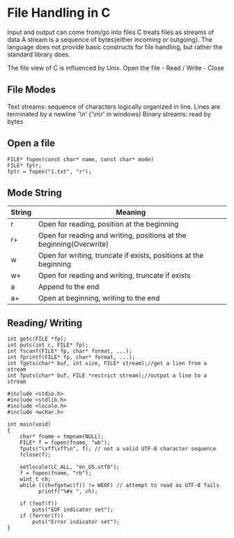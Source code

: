 # File Handling in C
Input and output can come from/go into files
C treats files as streams of data
A stream is a sequence of bytes(either incoming or outgoing).
The language does not provide basic constructs for file handling, but rather the standard library does.

The file view of C is influenced by Unix.
Open the file - Read / Write - Close

## File Modes
Text streams: sequence of characters logically organized in line. Lines are terminated by a newline '\n' ('\n\r' in windows)
Binary streams: read by bytes

## Open a file
```
FILE* fopen(const char* name, const char* mode)
FILE* fptr;
fptr = fopen("1.txt", "r");
```

## Mode String
String | Meaning
 ----  | ------
 r     |  Open for reading, position at the beginning
 r+    |  Open for reading and writing, positions at the beginning(Overwrite)
 w     |  Open for writing, truncate if exists, positions at the beginning
 w+    |  Open for reading and writing, truncate if exists
 a     |  Append to the end
 a+    |  Open at beginning, writing to the end 

## Reading/ Writing
```
int getc(FILE *fp);
int putc(int c, FILE* fp);
int fscanf(FILE* fp, char* format, ...);
int fprintf(FILE* fp, char* format, ...);
int fgets(char* buf, int size, FILE* stream);//get a lien from a stream
int fputs(char* buf, FILE *restrict stream);//output a line to a stream
```

```
#include <stdio.h>
#include <stdlib.h>
#include <locale.h>
#include <wchar.h>
 
int main(void)
{
    char* fname = tmpnam(NULL);
    FILE* f = fopen(fname, "wb");
    fputs("\xff\xff\n", f); // not a valid UTF-8 character sequence
    fclose(f);
 
    setlocale(LC_ALL, "en_US.utf8");
    f = fopen(fname, "rb");
    wint_t ch;
    while ((ch=fgetwc(f)) != WEOF) // attempt to read as UTF-8 fails
          printf("%#x ", ch);
 
    if (feof(f))
        puts("EOF indicator set");
    if (ferror(f))
        puts("Error indicator set");
}
```

